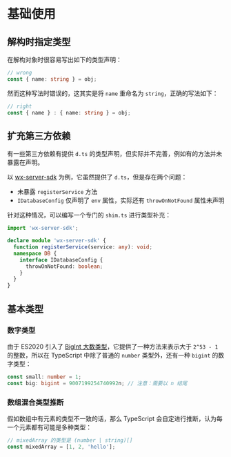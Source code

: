 # 基础使用

## 解构时指定类型

在解构对象时很容易写出如下的类型声明：

``` ts
// wrong
const { name: string } = obj;
```

然而这种写法时错误的，这其实是将 `name` 重命名为 `string`，正确的写法如下：

``` ts
// right
const { name } : { name: string } = obj;
```

## 扩充第三方依赖

有一些第三方依赖有提供 `d.ts` 的类型声明，但实际并不完善，例如有的方法并未暴露在声明。

以 [wx-server-sdk](https://www.npmjs.com/package/wx-server-sdk) 为例，它虽然提供了 `d.ts`，但是存在两个问题：
- 未暴露 `registerService` 方法
- `IDatabaseConfig` 仅声明了 `env` 属性，实际还有 `throwOnNotFound` 属性未声明

针对这种情况，可以编写一个专门的 `shim.ts` 进行类型补充：

``` ts
import 'wx-server-sdk';

declare module 'wx-server-sdk' {
  function registerService(service: any): void;
  namespace DB {
    interface IDatabaseConfig {
      throwOnNotFound: boolean;
    }
  }
}
```

## 基本类型

### 数字类型

由于 ES2020 引入了 [BigInt 大数类型](https://developer.mozilla.org/zh-CN/docs/Web/JavaScript/Reference/Global_Objects/BigInt)，它提供了一种方法来表示大于 `2^53 - 1` 的整数，所以在 TypeScript 中除了普通的 `number` 类型外，还有一种 `bigint` 的数字类型：

``` ts
const small: number = 1;
const big: bigint = 9007199254740992n; // 注意：需要以 n 结尾
```

### 数组混合类型推断

假如数组中有元素的类型不一致的话，那么 TypeScript 会自定进行推断，认为每一个元素都有可能是多种类型：

``` ts
// mixedArray 的类型是 (number | string)[]
const mixedArray = [1, 2, 'hello'];
```

<Vssue title="TypeScript 基础使用" />
